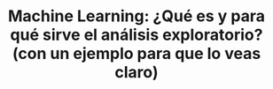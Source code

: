 ---
link: "https://www.campusmvp.es/recursos/post/que-es-y-para-que-sirve-el-analisis-exploratorio-en-machine-learning-con-un-ejemplo.aspx"
title: "Machine Learning: ¿Qué es y para qué sirve el análisis exploratorio? (con un ejemplo para que lo veas claro)"
---
